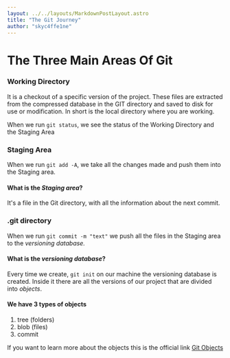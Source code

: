 ```yaml
---
layout: ../../layouts/MarkdownPostLayout.astro
title: "The Git Journey"
author: "skyc4ffe1ne"
---
```


# The Three Main Areas Of Git

### Working Directory

It is a checkout of a specific version of the project.
These files are extracted from the compressed database in the <span class="h_color2">GIT directory</span> and saved to disk for use or modification.
In short is the local directory where you are working.

When we run `git status`, we see the status of the <span class="h_color3">Working Directory</span> and the <span class="h_color1">Staging Area</span>

### Staging Area

When we run `git add -A`, we take all the changes made and push them into the <span class="h_color1">Staging area</span>.

#### What is the _Staging area_?

It's a file in the <span class="h_color2">Git directory</span>, with all the information about the next commit.

### .git directory

When we run `git commit -m "text"` we push all the files in the <span class="h_color1">Staging area</span> to the <span class="h_color4">_versioning database._</span>

#### What is the _versioning database_?

Every time we create, `git init` on our machine the <span class="h_color4">versioning database</span> is created.
Inside it there are all the versions of our project that are divided into <span class="h_color5">_objects_.</span>

#### We have 3 types of objects

1. tree (folders)
2. blob (files)
3. commit

If you want to learn more about the objects this is the official link [Git Objects](https://git-scm.com/book/it/v2/Git-Internals-Git-Objects)
